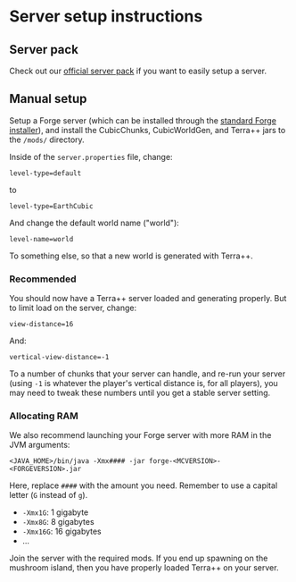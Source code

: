 # Server setup instructions

## Server pack

Check out our [official server pack](https://github.com/Rickleuf/BTE-Server/releases) if you want to easily setup a server.

## Manual setup

Setup a Forge server (which can be installed through the [standard Forge installer](http://files.minecraftforge.net/)), and install the CubicChunks, CubicWorldGen, and Terra++ jars to the `/mods/` directory.

Inside of the `server.properties` file, change:

```properties
level-type=default
```

to

```properties
level-type=EarthCubic
```

And change the default world name ("world"):

```properties
level-name=world
```

To something else, so that a new world is generated with Terra++.

### Recommended

You should now have a Terra++ server loaded and generating properly. But to limit load on the server, change:

```properties
view-distance=16
```

And:

```properties
vertical-view-distance=-1
```

To a number of chunks that your server can handle, and re-run your server (using `-1` is whatever the player's vertical distance is, for all players), you may need to tweak these numbers until you get a stable server setting.

### Allocating RAM

We also recommend launching your Forge server with more RAM in the JVM arguments:

    <JAVA_HOME>/bin/java -Xmx#### -jar forge-<MCVERSION>-<FORGEVERSION>.jar

Here, replace `####` with the amount you need. Remember to use a capital letter (`G` instead of `g`).

-   `-Xmx1G`: 1 gigabyte
-   `-Xmx8G`: 8 gigabytes
-   `-Xmx16G`: 16 gigabytes
-   ...

Join the server with the required mods. If you end up spawning on the mushroom island, then you have properly loaded Terra++ on your server.
